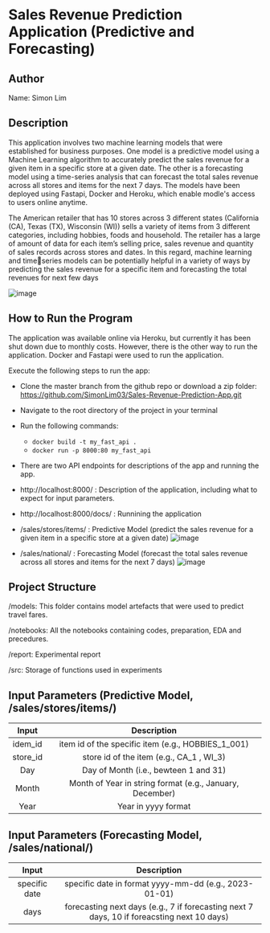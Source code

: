# Sales Revenue Prediction Application (Predictive and Forecasting)

## Author
Name: Simon Lim

## Description
This application involves two machine learning models that were established for business purposes.
One model is a predictive model using a Machine Learning algorithm to accurately predict the sales revenue for a given item in a specific store at a given date.
The other is a forecasting model using a time-series analysis that can forecast the total sales revenue across all stores and items for the next 7 days.
The models have been deployed using Fastapi, Docker and Heroku, which enable modle's access to users online anytime. 

The American retailer that has 10 stores across 3 different states (California (CA), Texas (TX), 
Wisconsin (WI)) sells a variety of items from 3 different categories, including hobbies, foods and 
household. The retailer has a large of amount of data for each item’s selling price, sales revenue 
and quantity of sales records across stores and dates. In this regard, machine learning and timeseries models can be potentially helpful in a variety of ways by predicting the sales revenue for a 
specific item and forecasting the total revenues for next few days

![image](https://github.com/SimonLim03/Sales-Revenue-Prediction-App/assets/150989115/02d39b0d-4080-41c4-afea-ac6e15b2998e)


## How to Run the Program
The application was available online via Heroku, but currently it has been shut down due to monthly costs.
However, there is the other way to run the application. Docker and Fastapi were used to run the application.

Execute the following steps to run the app:
- Clone the master branch from the github repo or download a zip folder:  https://github.com/SimonLim03/Sales-Revenue-Prediction-App.git
- Navigate to the root directory of the project in your terminal
- Run the following commands:
    - `docker build -t my_fast_api .`
    - `docker run -p 8000:80 my_fast_api`
    
- There are two API endpoints for descriptions of the app and running the app.
- http://localhost:8000/ : Description of the application, including what to expect for input parameters.
- http://localhost:8000/docs/ : Runnining the application
- /sales/stores/items/ : Predictive Model (predict the sales revenue for a given item in a specific store at a given date)
  ![image](https://github.com/SimonLim03/Sales-Revenue-Prediction-App/assets/150989115/4c3d058b-e697-465e-9d27-7c49ecc8abc1)
- /sales/national/ : Forecasting Model (forecast the total sales revenue across all stores and items for the next 7 days)
  ![image](https://github.com/SimonLim03/Sales-Revenue-Prediction-App/assets/150989115/872d1cb1-fcc7-4dc7-a39a-5939eca40a3b)



## Project Structure
<p>
/models: This folder contains model artefacts that were used to predict travel fares.
</p>

<p>
/notebooks: All the notebooks containing codes, preparation, EDA and precedures. 
</p>

<p>
/report: Experimental report
</p>

<p>
/src: Storage of functions used in experiments
</p>

## Input Parameters (Predictive Model, /sales/stores/items/)

| Input | Description | 
|:------------:|:------------:|
| idem_id | item id of the specific item (e.g., HOBBIES_1_001) | 
| store_id | store id of the item (e.g., CA_1 , WI_3) | 
| Day | Day of Month (i.e., bewteen 1 and 31) |
| Month | Month of Year in string format (e.g., January, December) | 
| Year | Year in yyyy format |

## Input Parameters (Forecasting Model, /sales/national/)

| Input | Description | 
|:------------:|:------------:|
| specific date | specific date in format yyyy-mm-dd (e.g., 2023-01-01) | 
| days | forecasting next days (e.g., 7 if forecasting next 7 days, 10 if foreacsting next 10 days) | 

